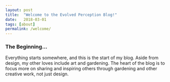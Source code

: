 ```yaml
---
layout: post
title:  "Welcome to the Evolved Perception Blog!"
date:   2018-03-01
tags: [about]
permalink: /welcome/
---
```


### The Beginning...
Everything starts somewhere, and this is the start of my blog. Aside from design, my other loves include art and gardening. The heart of the blog is to focus more on sharing and inspiring others through gardening and other creative work, not just design.